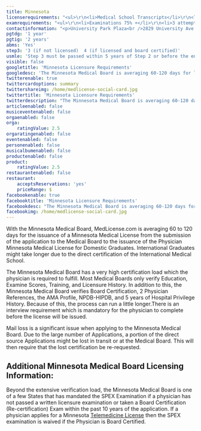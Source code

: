 ```yaml
---
title: Minnesota
licenserequirements: "<ul>\r\n<li>Medical School Transcripts</li>\r\n<li>Medical School Form</li>\r\n<li>All State Medical Licenses</li>\r\n<li>All Internships/Residency/Fellowships</li>\r\n<li>ECFMG CVS Report</li>\r\n<li>Fifth Pathway and ECFMG Exam Chart (if 5th Pathway)</li>\r\n<li>All State and National Exams (USMLE/FLEX/NBOME/NBME)</li>\r\n<li>2 Physician References</li>\r\n<li>Board Certification Verified</li>\r\n<li>AMA / AOA Profile</li>\r\n<li>NPDB-HIPDB Report</li>\r\n<li>5 Years Hospital Privileges</li>\r\n</ul>"
examrequirements: "<ul>\r\n<li>Examinations 75% +</li>\r\n<li>3 attempt limit for the USMLE (if not licensed)</li>\r\n<li>4 attempt limit for the USMLE (if licensed and certified)</li>\r\n<li>Step 3 must be passed within 5 years of step 2 - USMLE</li>\r\n<li>1 year PGY for USA Grads</li>\r\n<li>2 year PGY for International Grads</li>\r\n<li>Yes 10 year rule - SPEX or ABMS in last 10 years required</li>\r\n<li>SPEX does not apply to Telemedicine License</li>\r\n<li>State Exam Accepted if Pre-1975</li>\r\n</ul>"
contactinformation: "<p>University Park Plaza<br />2829 University Ave. SE, Suite 500<br />Minneapolis, MN 55414<br />Phone: (612) 617-2130<br />Fax: (612) 617-2166</p>\r\n<p><a href=\"https://mn.gov/boards/medical-practice/\">www.bmp.state.mn.us</a></p>"
pgtdg: '1 year'
pgtig: '2 years'
abms: 'Yes'
step3: '3 (if not licensed)  4 (if licensed and board certified)'
usmle: 'Step 3 must be passed within 5 years of Step 2 or before the end of the residency training'
visible: false
googletitle: 'Minnesota Licensure Requirements'
googledesc: 'The Minnesota Medical Board is averaging 60-120 days for licensure from the submission date of application to the Medical Board to the issuance of the Minnesota Medical License for Domestic Graduates. International graduates might take longer due to additional licensing requirements.'
twitterenable: true
twittercardoptions: summary
twittershareimg: /home/medlicense-social-card.jpg
twittertitle: 'Minnesota Licensure Requirements'
twitterdescription: "The Minnesota Medical Board is averaging 60-120 days for licensure from the submission date of application to the Medical Board to the issuance of the Minnesota Medical License for Domestic Graduates. International graduates might take longer due to additional licensing requirements.\r\n"
articleenabled: false
musiceventenabled: false
orgaenabled: false
orga:
    ratingValue: 2.5
orgaratingenabled: false
eventenabled: false
personenabled: false
musicalbumenabled: false
productenabled: false
product:
    ratingValue: 2.5
restaurantenabled: false
restaurant:
    acceptsReservations: 'yes'
    priceRange: $
facebookenable: true
facebooktitle: 'Minnesota Licensure Requirements'
facebookdesc: "The Minnesota Medical Board is averaging 60-120 days for licensure from the submission date of application to the Medical Board to the issuance of the Minnesota Medical License for Domestic Graduates. International graduates might take longer due to additional licensing requirements.\r\n"
facebookimg: /home/medlicense-social-card.jpg
---
```


<p>With the Minnesota Medical Board, MedLicense.com is averaging 60 to 120 days for the issuance of a Minnesota Medical License from the submission of the application to the Medical Board to the issuance of the Physician Minnesota Medical License for Domestic Graduates. International Graduates might take longer due to the direct certification of the International Medical School.</p>
<p>The Minnesota Medical Board has a very high certification load which the physician is required to fulfill. Most Medical Boards only verify Education, Examine Scores, Training, and Licensure History. In addition to this, the Minnesota Medical Board verifies Board Certification, 2 Physician References, the AMA Profile, NPDB-HIPDB, and 5 years of Hospital Privilege History. Because of this, the process can run a little longer.There is an interview requirement which is mandatory for the physician to complete before the license will be issued.</p>
<p>Mail loss is a significant issue when applying to the Minnesota Medical Board. Due to the large number of Applications, a portion of the direct source Applications might be lost in transit or at the Medical Board. This will then require that the lost certification be re-requested.</p>
<h2 id="mcetoc_1ce98npp90">Additional Minnesota Medical Board Licensing Information:</h2>
<p>Beyond the extensive verification load, the Minnesota Medical Board is one of a few States that has mandated the SPEX Examination if a physician has not passed a written licensure examination or taken a Board Certification (Re-certification) Exam within the past 10 years of the application. If a physician applies for a Minnesota <a href="../../services/telemedicine-licensing">Telemedicine License</a> then the SPEX examination is waived if the Physician is Board Certified.</p>